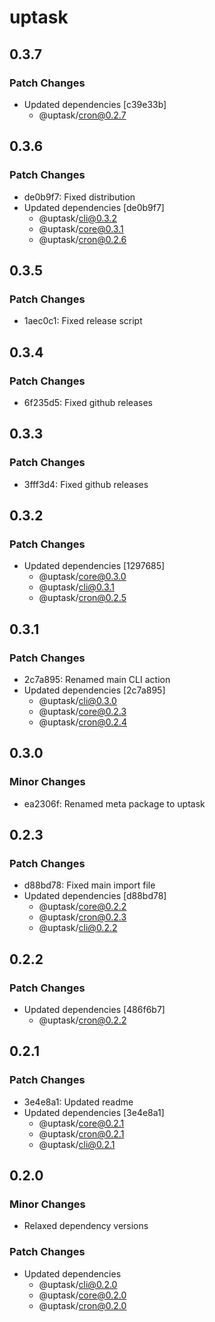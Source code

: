 # uptask

## 0.3.7

### Patch Changes

- Updated dependencies [c39e33b]
  - @uptask/cron@0.2.7

## 0.3.6

### Patch Changes

- de0b9f7: Fixed distribution
- Updated dependencies [de0b9f7]
  - @uptask/cli@0.3.2
  - @uptask/core@0.3.1
  - @uptask/cron@0.2.6

## 0.3.5

### Patch Changes

- 1aec0c1: Fixed release script

## 0.3.4

### Patch Changes

- 6f235d5: Fixed github releases

## 0.3.3

### Patch Changes

- 3fff3d4: Fixed github releases

## 0.3.2

### Patch Changes

- Updated dependencies [1297685]
  - @uptask/core@0.3.0
  - @uptask/cli@0.3.1
  - @uptask/cron@0.2.5

## 0.3.1

### Patch Changes

- 2c7a895: Renamed main CLI action
- Updated dependencies [2c7a895]
  - @uptask/cli@0.3.0
  - @uptask/core@0.2.3
  - @uptask/cron@0.2.4

## 0.3.0

### Minor Changes

- ea2306f: Renamed meta package to uptask

## 0.2.3

### Patch Changes

- d88bd78: Fixed main import file
- Updated dependencies [d88bd78]
  - @uptask/core@0.2.2
  - @uptask/cron@0.2.3
  - @uptask/cli@0.2.2

## 0.2.2

### Patch Changes

- Updated dependencies [486f6b7]
  - @uptask/cron@0.2.2

## 0.2.1

### Patch Changes

- 3e4e8a1: Updated readme
- Updated dependencies [3e4e8a1]
  - @uptask/core@0.2.1
  - @uptask/cron@0.2.1
  - @uptask/cli@0.2.1

## 0.2.0

### Minor Changes

- Relaxed dependency versions

### Patch Changes

- Updated dependencies
  - @uptask/cli@0.2.0
  - @uptask/core@0.2.0
  - @uptask/cron@0.2.0
